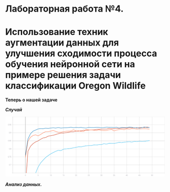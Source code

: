 # Лабораторная работа №4.
# Использование техник аугментации данных для улучшения сходимости процесса обучения нейронной сети на примере решения задачи классификации Oregon Wildlife  #



  **Теперь о нашей задаче**

  ***Случай***

 
   
  ![график 1.1](https://github.com/YurchenokMaxim/lab3/blob/main/epoch_categorical_accuracy%20pt.svg)
  
  
  ***Анализ данных.***
